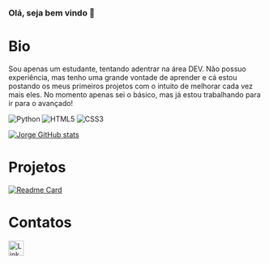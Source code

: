 ### Olá, seja bem vindo 👋

# Bio

Sou apenas um estudante, tentando adentrar na área DEV. Não possuo experiência, mas tenho uma grande vontade de aprender e cá estou postando os meus primeiros projetos com o intuito de melhorar cada vez mais eles. No momento apenas sei o básico, mas já estou trabalhando para ir para o avançado! 

![Python](https://img.shields.io/badge/Python-FFD43B?style=for-the-badge&logo=python&logoColor=blue)
![HTML5](https://img.shields.io/badge/HTML5-E34F26?style=for-the-badge&logo=html5&logoColor=white)
![CSS3](https://img.shields.io/badge/CSS3-1572B6?style=for-the-badge&logo=css3&logoColor=white)

[![Jorge GitHub stats](https://github-readme-stats.vercel.app/api?username=JorgeHSB&theme=radical)](https://github.com/JorgeHSB/github-readme-stats)

# Projetos

[![Readme Card](https://github-readme-stats.vercel.app/api/pin/?username=JorgeHSB&repo=JorgeHSB.github.io)](https://github.com/JorgeHSB/github-readme-stats)

# Contatos

[<img src='https://img.shields.io/badge/LinkedIn-0077B5?style=for-the-badge&logo=linkedin&logoColor=white' alt='Linkedin' height='30'>](https://www.linkedin.com/in/jorge-henrique-barbosa)
